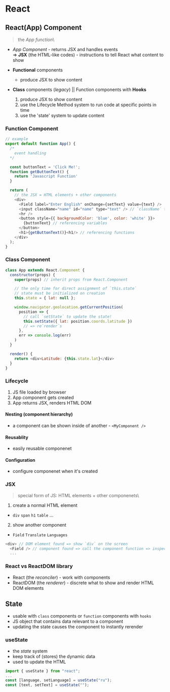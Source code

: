 # React

## React(App) Component
> the *App function*\
* *App Component* - returns JSX and handles events\
  => **JSX** (the HTML-like codes) - instructions to tell React what content to show

* **Functional** components
  - produce JSX to show content
* **Class** components (*legacy*) || Function components with **Hooks**
  1. produce JSX to show content
  2. use the Lifecycle Method system to run code at specific points in time
  3. use the 'state' system to update content

### Function Component
```javascript
// example
export default function App() {
  /*
    event handling
  */

  const buttonText = 'Click Me!';
  function getButtonText() {
    return 'Javascript Function'
  }

  return (
    // the JSX = HTML elements + other components
    <div>
      <Field label="Enter English" onChange={setText} value={text} />
      <input className="name" id="name" type="text" /> // `className` to avoid collision with `class` keyword in JS
      <hr />
      <button style={{ backgroundColor: 'blue', color: 'white' }}>
        {buttonText} // referencing variables
      </button>
      <h1>{getButtonText()}<h1/> // referencing functions
    </div>
  );
}
```

### Class Component
```javascript
class App extends React.Component {
  constructor(props) {
    super(props) // inherit props from React.Component

    // the only time for direct assignment of `this.state`
    // state must be initialized on creation
    this.state = { lat: null };

    window.navigator.geolocation.getCurrentPosition(
      position => {
        // call `setState` to update the state!
        this.setState({ lat: position.coords.latitude })
        // => re`render`s
      },
      err => console.log(err)
    )
  }

  render() {
    return <div>Latitude: {this.state.lat}</div>
  }
}
```

### Lifecycle
1. JS file loaded by browser
2. App component gets created
3. App returns JSX, renders HTML DOM

#### Nesting (component hierarchy)
* a component can be shown inside of another - `<MyComponent />`
#### Reusablity
* easily reusable componenet
#### Configuration
* configure componenet when it's created

### JSX
> special form of JS: HTML elements + other componenets\
1. create a normal HTML element
  * `div` `span` `h1` `table` ...
2. show another component
  * `Field` `Translate` `Languages`
```javascript
<div> // DOM element found => show `div` on the screen
  <Field /> // component found => call the component function => inspect the outcome JSX
  ...
```

### React vs ReactDOM library
* React (the *reconciler*) - work with components
* ReactDOM (the *renderer*) - discrete what to show and render HTML DOM elements


## State
* usable with `class` components or `function` components with `hooks`
* JS object that contains data relevant to a component
* updating the state causes the component to instantly rerender

### useState
* the *state* system
* keep track of (stores) the dynamic data
* used to update the HTML
```javascript
import { useState } from "react";
...
const [language, setLanguage] = useState("ru");
const [text, setText] = useState("");
```